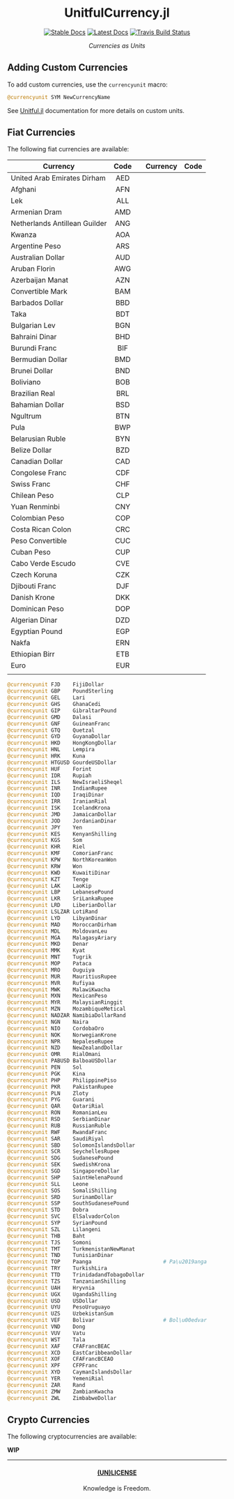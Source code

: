 <div align="center">

# UnitfulCurrency.jl

[![Stable Docs](https://img.shields.io/badge/docs-stable-blue.svg)](https://bhgomes.github.io/UnitfulCurrency.jl/stable)
[![Latest Docs](https://img.shields.io/badge/docs-latest-blue.svg)](https://bhgomes.github.io/UnitfulCurrency.jl/latest)
[![Travis Build Status](https://travis-ci.com/bhgomes/UnitfulCurrency.jl.svg?branch=master)](https://travis-ci.com/bhgomes/UnitfulCurrency.jl)

_Currencies as Units_

</div>

## Adding Custom Currencies

To add custom currencies, use the `currencyunit` macro:

```julia
@currencyunit SYM NewCurrencyName
```

See [Unitful.jl](https://github.com/PainterQubits/Unitful.jl) documentation for more details on custom units.

## Fiat Currencies

The following fiat currencies are available:

| Currency | Code |   | Currency | Code |
|----------|:----:|:-:|----------|:----:|
| United Arab Emirates Dirham | AED |  |  |  |
| Afghani | AFN |  |  |  |
| Lek | ALL |  |  |  |
| Armenian Dram | AMD |  |  |  |
| Netherlands Antillean Guilder | ANG |  |  |  |
| Kwanza | AOA |  |  |  |
| Argentine Peso | ARS |  |  |  |
| Australian Dollar | AUD |  |  |  |
| Aruban Florin | AWG |  |  |  |
| Azerbaijan Manat | AZN |  |  |  |
| Convertible Mark | BAM |  |  |  |
| Barbados Dollar | BBD |  |  |  |
| Taka | BDT |  |  |  |
| Bulgarian Lev | BGN |  |  |  |
| Bahraini Dinar | BHD |  |  |  |
| Burundi Franc | BIF |  |  |  |
| Bermudian Dollar | BMD |  |  |  |
| Brunei Dollar | BND |  |  |  |
| Boliviano | BOB |  |  |  |
| Brazilian Real | BRL |  |  |  |
| Bahamian Dollar | BSD |  |  |  |
| Ngultrum | BTN |  |  |  |
| Pula | BWP |  |  |  |
| Belarusian Ruble | BYN |  |  |  |
| Belize Dollar | BZD |  |  |  |
| Canadian Dollar | CAD |  |  |  |
| Congolese Franc | CDF |  |  |  |
| Swiss Franc | CHF |  |  |  |
| Chilean Peso | CLP |  |  |  |
| Yuan Renminbi | CNY |  |  |  |
| Colombian Peso | COP |  |  |  |
| Costa Rican Colon | CRC |  |  |  |
| Peso Convertible | CUC |  |  |  |
| Cuban Peso | CUP |  |  |  |
| Cabo Verde Escudo | CVE |  |  |  |
| Czech Koruna | CZK |  |  |  |
| Djibouti Franc | DJF |  |  |  |
| Danish Krone | DKK |  |  |  |
| Dominican Peso | DOP |  |  |  |
| Algerian Dinar | DZD |  |  |  |
| Egyptian Pound | EGP |  |  |  |
| Nakfa | ERN |  |  |  |
| Ethiopian Birr | ETB |  |  |  |
| Euro | EUR |  |  |  |
|  |  |  |  |  |

```julia
@currencyunit FJD    FijiDollar
@currencyunit GBP    PoundSterling
@currencyunit GEL    Lari
@currencyunit GHS    GhanaCedi
@currencyunit GIP    GibraltarPound
@currencyunit GMD    Dalasi
@currencyunit GNF    GuineanFranc
@currencyunit GTQ    Quetzal
@currencyunit GYD    GuyanaDollar
@currencyunit HKD    HongKongDollar
@currencyunit HNL    Lempira
@currencyunit HRK    Kuna
@currencyunit HTGUSD GourdeUSDollar
@currencyunit HUF    Forint
@currencyunit IDR    Rupiah
@currencyunit ILS    NewIsraeliSheqel
@currencyunit INR    IndianRupee
@currencyunit IQD    IraqiDinar
@currencyunit IRR    IranianRial
@currencyunit ISK    IcelandKrona
@currencyunit JMD    JamaicanDollar
@currencyunit JOD    JordanianDinar
@currencyunit JPY    Yen
@currencyunit KES    KenyanShilling
@currencyunit KGS    Som
@currencyunit KHR    Riel
@currencyunit KMF    ComorianFranc
@currencyunit KPW    NorthKoreanWon
@currencyunit KRW    Won
@currencyunit KWD    KuwaitiDinar
@currencyunit KZT    Tenge
@currencyunit LAK    LaoKip
@currencyunit LBP    LebanesePound
@currencyunit LKR    SriLankaRupee
@currencyunit LRD    LiberianDollar
@currencyunit LSLZAR LotiRand
@currencyunit LYD    LibyanDinar
@currencyunit MAD    MoroccanDirham
@currencyunit MDL    MoldovanLeu
@currencyunit MGA    MalagasyAriary
@currencyunit MKD    Denar
@currencyunit MMK    Kyat
@currencyunit MNT    Tugrik
@currencyunit MOP    Pataca
@currencyunit MRO    Ouguiya
@currencyunit MUR    MauritiusRupee
@currencyunit MVR    Rufiyaa
@currencyunit MWK    MalawiKwacha
@currencyunit MXN    MexicanPeso
@currencyunit MYR    MalaysianRinggit
@currencyunit MZN    MozambiqueMetical
@currencyunit NADZAR NamibiaDollarRand
@currencyunit NGN    Naira
@currencyunit NIO    CordobaOro
@currencyunit NOK    NorwegianKrone
@currencyunit NPR    NepaleseRupee
@currencyunit NZD    NewZealandDollar
@currencyunit OMR    RialOmani
@currencyunit PABUSD BalboaUSDollar
@currencyunit PEN    Sol
@currencyunit PGK    Kina
@currencyunit PHP    PhilippinePiso
@currencyunit PKR    PakistanRupee
@currencyunit PLN    Zloty
@currencyunit PYG    Guarani
@currencyunit QAR    QatariRial
@currencyunit RON    RomanianLeu
@currencyunit RSD    SerbianDinar
@currencyunit RUB    RussianRuble
@currencyunit RWF    RwandaFranc
@currencyunit SAR    SaudiRiyal
@currencyunit SBD    SolomonIslandsDollar
@currencyunit SCR    SeychellesRupee
@currencyunit SDG    SudanesePound
@currencyunit SEK    SwedishKrona
@currencyunit SGD    SingaporeDollar
@currencyunit SHP    SaintHelenaPound
@currencyunit SLL    Leone
@currencyunit SOS    SomaliShilling
@currencyunit SRD    SurinamDollar
@currencyunit SSP    SouthSudanesePound
@currencyunit STD    Dobra
@currencyunit SVC    ElSalvadorColon
@currencyunit SYP    SyrianPound
@currencyunit SZL    Lilangeni
@currencyunit THB    Baht
@currencyunit TJS    Somoni
@currencyunit TMT    TurkmenistanNewManat
@currencyunit TND    TunisianDinar
@currencyunit TOP    Paanga                       # Pa\u2019anga
@currencyunit TRY    TurkishLira
@currencyunit TTD    TrinidadandTobagoDollar
@currencyunit TZS    TanzanianShilling
@currencyunit UAH    Hryvnia
@currencyunit UGX    UgandaShilling
@currencyunit USD    USDollar
@currencyunit UYU    PesoUruguayo
@currencyunit UZS    UzbekistanSum
@currencyunit VEF    Bolivar                      # Bol\u00edvar
@currencyunit VND    Dong
@currencyunit VUV    Vatu
@currencyunit WST    Tala
@currencyunit XAF    CFAFrancBEAC
@currencyunit XCD    EastCaribbeanDollar
@currencyunit XOF    CFAFrancBCEAO
@currencyunit XPF    CFPFranc
@currencyunit XYD    CaymanIslandsDollar
@currencyunit YER    YemeniRial
@currencyunit ZAR    Rand
@currencyunit ZMW    ZambianKwacha
@currencyunit ZWL    ZimbabweDollar
```

## Crypto Currencies

The following cryptocurrencies are available:

**WIP**

---
<div align="center">

#### [(UN)LICENSE](UNLICENSE)
Knowledge is Freedom.
</div>
